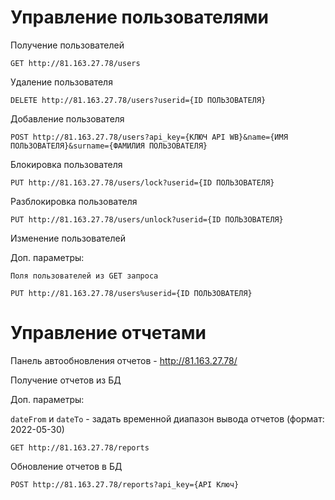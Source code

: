 # Управление пользователями

Получение пользователей

```
GET http://81.163.27.78/users
```

Удаление пользователя
```
DELETE http://81.163.27.78/users?userid={ID ПОЛЬЗОВАТЕЛЯ}
```

Добавление пользователя
```
POST http://81.163.27.78/users?api_key={КЛЮЧ API WB}&name={ИМЯ ПОЛЬЗОВАТЕЛЯ}&surname={ФАМИЛИЯ ПОЛЬЗОВАТЕЛЯ}
```

Блокировка пользователя
```
PUT http://81.163.27.78/users/lock?userid={ID ПОЛЬЗОВАТЕЛЯ}
```

Разблокировка пользователя
```
PUT http://81.163.27.78/users/unlock?userid={ID ПОЛЬЗОВАТЕЛЯ}
```

Изменение пользователей

Доп. параметры:

`Поля пользователей из GET запроса`
```
PUT http://81.163.27.78/users%userid={ID ПОЛЬЗОВАТЕЛЯ}
```

# Управление отчетами

Панель автообновления отчетов - http://81.163.27.78/

Получение отчетов из БД

Доп. параметры:

`dateFrom` и `dateTo` - задать временной диапазон вывода отчетов (формат: 2022-05-30)
```
GET http://81.163.27.78/reports
```

Обновление отчетов в БД
```
POST http://81.163.27.78/reports?api_key={API Ключ}
```
